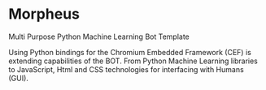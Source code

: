 # Morpheus
Multi Purpose Python Machine Learning Bot Template

Using Python bindings for the Chromium Embedded Framework (CEF) is extending capabilities of the BOT. From Python Machine Learning libraries to JavaScript, Html and CSS technologies for interfacing with Humans (GUI).
